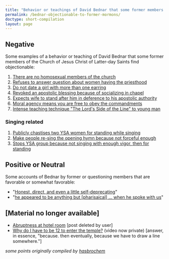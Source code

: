 ```yaml
---
title: "Behavior or teachings of David Bednar that some former members find objectionable"
permalink: /bednar-objectionable-to-former-mormons/
doctype: short-compilation
layout: page
---
```


## Negative

Some examples of a behavior or teaching of David Bednar that some former
members of the Church of Jesus Christ of Latter-day Saints find objectionable:

1. [There are no homosexual members of the church](https://www.youtube.com/watch?v=BQ4_wTGv8Ao)
1. [Refuses to answer question about women having the priesthood](https://www.reddit.com/r/exmormon/comments/de5ghs/elder_bednars_time_is_too_precious_to_be_wasted/)
1. [Do not date a girl with more than one earring](https://www.youtube.com/watch?v=fqhK8fB9m-Q)
1. [Revoked an apostolic blessing because of socializing in chapel](https://www.reddit.com/r/exmormon/comments/9c9cpu/tomorrow_i_have_the_blessing_of_receiving_elder/e593hyt/)
1. [Expects wife to stand after him in deference to his apostolic authority](https://www.youtube.com/watch?v=CPBsWbopjXU)
1. [Moral agency means you are free to obey the commandments](https://www.youtube.com/watch?v=mmErOV9oQZ8)
1. [Intense teaching technique "The Lord's Side of the Line" to young man](https://www.youtube.com/watch?v=ftp4-kT9VSg)

### Singing related

1. [Publicly chastises two YSA women for standing while singing](https://www.reddit.com/r/exmormon/comments/4n51z1/the_time_elder_bednar_chastised_two_young_girls/)
1. [Make people re-sing the opening hymn because not forceful enough](https://web.archive.org/web/20161106043357/https://www.reddit.com/r/exmormon/comments/5bdk4e/that_time_bednar_made_us_all_resing_the_opening/)
1. [Stops YSA group because not singing with enough vigor, then for standing](https://www.reddit.com/r/exmormon/comments/1hhfaup/summary_of_bednar_at_arizona_state_institute/)

## Positive or Neutral

Some accounts of Bednar by former or questioning members that are favorable or somewhat favorable:

* "[Honest, direct, and even a little self-deprecating](https://www.reddit.com/r/exmormon/comments/8ppkm3/return_report_david_a_bednar_visit/)"
*  "[he appeared to be anything but [pharisaical] ... when he spoke with us](https://www.reddit.com/r/mormon/comments/ca6w4x/mormon_pharisees_be_like_add_your_own/et9cehf/)"

## [Material no longer available]

* [Abruptness at hotel room](https://www.reddit.com/r/exmormon/comments/d2axrq/found_this_gem_on_fb_this_morning/) [post deleted by user]
* [Why do I have to be 12 to enter the temple?](https://www.youtube.com/watch?v=5Qxu6bFXc2Q) (video now private) [answer, in essence, "because. then eventually, because we have to draw a line somewhere."]

*some points originally compiled by [hasbrochem](https://www.reddit.com/r/exmormon/comments/6zdgyc/what_is_it_with_bednar/dmuhajx/)*
